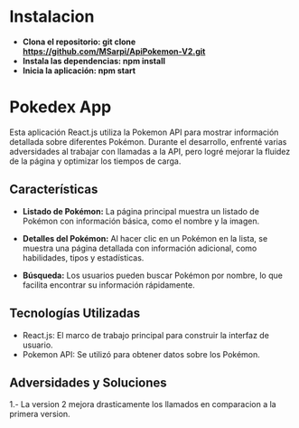 # Instalacion

- **Clona el repositorio: git clone https://github.com/MSarpi/ApiPokemon-V2.git**
- **Instala las dependencias: npm install**
- **Inicia la aplicación: npm start**

# Pokedex App

Esta aplicación React.js utiliza la Pokemon API para mostrar información detallada sobre diferentes Pokémon. Durante el desarrollo, enfrenté varias adversidades al trabajar con llamadas a la API, pero logré mejorar la fluidez de la página y optimizar los tiempos de carga.

## Características

- **Listado de Pokémon:** La página principal muestra un listado de Pokémon con información básica, como el nombre y la imagen.

- **Detalles del Pokémon:** Al hacer clic en un Pokémon en la lista, se muestra una página detallada con información adicional, como habilidades, tipos y estadísticas.

- **Búsqueda:** Los usuarios pueden buscar Pokémon por nombre, lo que facilita encontrar su información rápidamente.

## Tecnologías Utilizadas

- React.js: El marco de trabajo principal para construir la interfaz de usuario.
- Pokemon API: Se utilizó para obtener datos sobre los Pokémon.

## Adversidades y Soluciones

1.- La version 2 mejora drasticamente los llamados en comparacion a la primera version.

